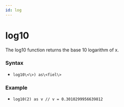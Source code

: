 ```yaml
---
id: log
---
```


# log10

The log10 function returns the base 10 logarithm of x.

### Syntax

* `log10\<\>) as\<fiel\>`

### Example

* `log10(2) as v // v = 0.3010299956639812`
